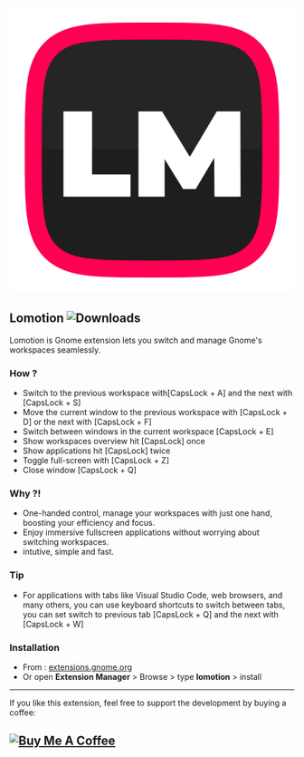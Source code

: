 <p align="center">
  <img src="https://github.com/lorens-osman-dev/lomotion/blob/main/assets/gm300.svg" alt="lomotion logo"/>
</p>

## Lomotion ![Downloads](https://img.shields.io/badge/downloads-1233-brightgreen)

Lomotion is Gnome extension lets you switch and manage Gnome's workspaces seamlessly.

### How ?

- Switch to the previous workspace with[CapsLock + A] and the next with [CapsLock + S]
- Move the current window to the previous workspace with [CapsLock + D] or the next with [CapsLock + F]
- Switch between windows in the current workspace [CapsLock + E]
- Show workspaces overview hit [CapsLock] once
- Show applications hit [CapsLock] twice
- Toggle full-screen with [CapsLock + Z]
- Close window [CapsLock + Q]

### Why ?!

- One-handed control, manage your workspaces with just one hand, boosting your efficiency and focus.
- Enjoy immersive fullscreen applications without worrying about switching workspaces.
- intutive, simple and fast.

### Tip

- For applications with tabs like Visual Studio Code, web browsers, and many others, you can use keyboard shortcuts to switch between tabs, you can set switch to previous tab [CapsLock + Q] and the next with [CapsLock + W]

### Installation

- From : [extensions.gnome.org](https://extensions.gnome.org/extension/6768/lomotion/)
- Or open **Extension Manager** > Browse > type **lomotion** > install

---

If you like this extension, feel free to support the development by buying a coffee:

## <a href="https://www.buymeacoffee.com/lorens" target="_blank"><img src="https://cdn.buymeacoffee.com/buttons/v2/default-yellow.png" alt="Buy Me A Coffee" style="height: 60px !important;width: 217px !important;" ></a>
